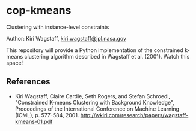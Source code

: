 # cop-kmeans
Clustering with instance-level constraints

Author: Kiri Wagstaff, kiri.wagstaff@jpl.nasa.gov

This repository will provide a Python implementation of the constrained k-means clustering algorithm described in Wagstaff et al. (2001).  Watch this space!

## References
* Kiri Wagstaff, Claire Cardie, Seth Rogers, and Stefan Schroedl, "Constrained K-means Clustering with Background Knowledge", Proceedings of the International Conference on Machine Learning (ICML), p. 577-584, 2001. http://wkiri.com/research/papers/wagstaff-kmeans-01.pdf
